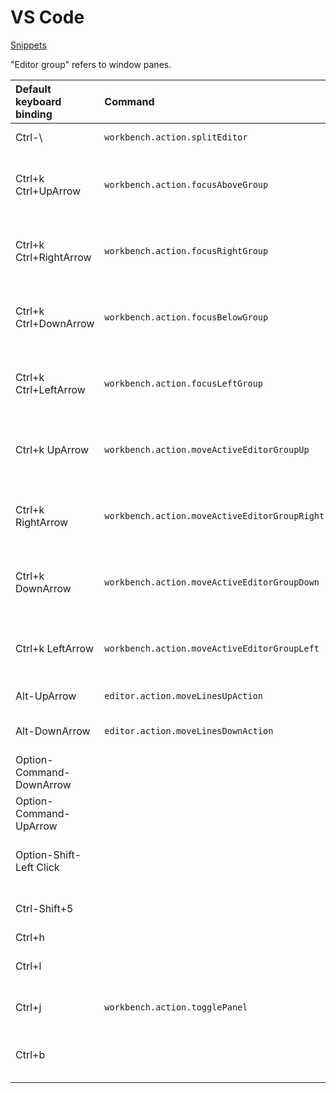 # VS Code

[Snippets](https://code.visualstudio.com/docs/editor/userdefinedsnippets)


"Editor group" refers to window panes.

Default keyboard binding  | Command                                       | Effect
:---                      | :---                                          | :---
Ctrl-\                    | `workbench.action.splitEditor`                | Split Editor
Ctrl+k Ctrl+UpArrow       | `workbench.action.focusAboveGroup`            | View: Focus Above Editor Group
Ctrl+k Ctrl+RightArrow    | `workbench.action.focusRightGroup`            | View: Focus Right Editor Group
Ctrl+k Ctrl+DownArrow     | `workbench.action.focusBelowGroup`            | View: Focus Below Editor Group
Ctrl+k Ctrl+LeftArrow     | `workbench.action.focusLeftGroup`             | View: Focus Left Editor Group
Ctrl+k UpArrow            | `workbench.action.moveActiveEditorGroupUp`    | View: Move Editor Group Up
Ctrl+k RightArrow         | `workbench.action.moveActiveEditorGroupRight` | View: Move Editor Group Right
Ctrl+k DownArrow          | `workbench.action.moveActiveEditorGroupDown`  | View: Move Editor Group Down
Ctrl+k LeftArrow          | `workbench.action.moveActiveEditorGroupLeft`  | View: Move Editor Group Left
Alt-UpArrow               | `editor.action.moveLinesUpAction`             | Move line up
Alt-DownArrow             | `editor.action.moveLinesDownAction`           | Move line down
Option-Command-DownArrow  |                                               | Add a cursor down
Option-Command-UpArrow    |                                               | Add a cursor up
Option-Shift-Left Click   |                                               | Click and drag to add cursors
Ctrl-Shift+5              |                                               | Terminal: Split terminal
Ctrl+h                    |                                               | Replace
Ctrl+l                    |                                               | Expand line selection
Ctrl+j                    | `workbench.action.togglePanel`                | View: Toggle Panel
Ctrl+b                    |                                               | View: Toggle Side Bar Visibility